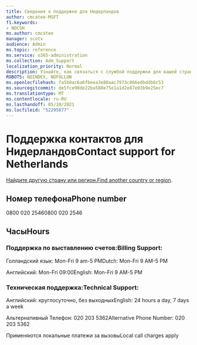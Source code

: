 ```yaml
---
title: Сведения о поддержке для Нидерландов
author: cmcatee-MSFT
f1.keywords:
- NOCSH
ms.author: cmcatee
manager: scotv
audience: Admin
ms.topic: reference
ms.service: o365-administration
ms.collection: Adm_Support
localization_priority: Normal
description: Узнайте, как связаться с службой поддержки для вашей страны или региона.
ROBOTS: NOINDEX, NOFOLLOW
ms.openlocfilehash: fa5b0ac6a6fbeea3e88aac7973c866edbddb6c53
ms.sourcegitcommit: de5fce90de22ba588e75e1a1d2e87e03b9e25ec7
ms.translationtype: MT
ms.contentlocale: ru-RU
ms.lasthandoff: 05/10/2021
ms.locfileid: "52295677"
---
```

# <a name="contact-support-for-netherlands"></a><span data-ttu-id="1efff-103">Поддержка контактов для Нидерландов</span><span class="sxs-lookup"><span data-stu-id="1efff-103">Contact support for Netherlands</span></span>

<span data-ttu-id="1efff-104">[Найдите другую страну или регион.](../../business-video/get-help-support.md)</span><span class="sxs-lookup"><span data-stu-id="1efff-104">[Find another country or region](../../business-video/get-help-support.md).</span></span>

## <a name="phone-number"></a><span data-ttu-id="1efff-105">Номер телефона</span><span class="sxs-lookup"><span data-stu-id="1efff-105">Phone number</span></span>
<span data-ttu-id="1efff-106">0800 020 2546</span><span class="sxs-lookup"><span data-stu-id="1efff-106">0800 020 2546</span></span>

## <a name="hours"></a><span data-ttu-id="1efff-107">Часы</span><span class="sxs-lookup"><span data-stu-id="1efff-107">Hours</span></span>
### <a name="billing-support"></a><span data-ttu-id="1efff-108">Поддержка по выставлению счетов:</span><span class="sxs-lookup"><span data-stu-id="1efff-108">Billing Support:</span></span>

<span data-ttu-id="1efff-109">Голландский язык: Mon-Fri 9 am-5 PM</span><span class="sxs-lookup"><span data-stu-id="1efff-109">Dutch: Mon-Fri 9 AM-5 PM</span></span>

<span data-ttu-id="1efff-110">Английский: Mon-Fri 09:00</span><span class="sxs-lookup"><span data-stu-id="1efff-110">English: Mon-Fri 9 AM-5 PM</span></span>

### <a name="technical-support"></a><span data-ttu-id="1efff-111">Техническая поддержка:</span><span class="sxs-lookup"><span data-stu-id="1efff-111">Technical Support:</span></span>

<span data-ttu-id="1efff-112">Английский: круглосуточно, без выходных</span><span class="sxs-lookup"><span data-stu-id="1efff-112">English: 24 hours a day, 7 days a week</span></span>

<span data-ttu-id="1efff-113">Альтернативный Телефон: 020 203 5362</span><span class="sxs-lookup"><span data-stu-id="1efff-113">Alternative Phone Number: 020 203 5362</span></span>

<span data-ttu-id="1efff-114">Применяются локальные платежи за вызовы</span><span class="sxs-lookup"><span data-stu-id="1efff-114">Local call charges apply</span></span>

